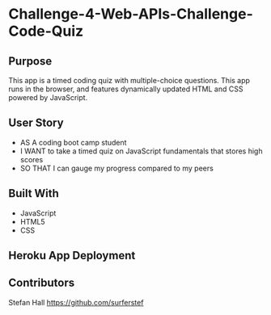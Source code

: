 # Challenge-4-Web-APIs-Challenge-Code-Quiz

## Purpose
 This app is a timed coding quiz with multiple-choice questions. This app runs in the browser, and features dynamically updated HTML and CSS powered by JavaScript.


## User Story
* AS A coding boot camp student
* I WANT to take a timed quiz on JavaScript fundamentals that stores high scores
* SO THAT I can gauge my progress compared to my peers



## Built With
* JavaScript
* HTML5
* CSS

## Heroku App Deployment


## Contributors
Stefan Hall
https://github.com/surferstef
